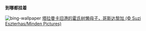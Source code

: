 
**到哪都挂着**

![bing-wallpaper](https://www.bing.com/th?id=OHR.SlothDay_ZH-CN4945330735_1920x1080.jpg)
[塔拉曼卡旧港的霍氏树懒母子，哥斯达黎加 (© Suzi Eszterhas/Minden Pictures)](https://www.bing.com/search?q=%E9%9C%8D%E6%B0%8F%E6%A0%91%E6%87%92&amp;FORM=hpcapt&amp;mkt=zh-cn)
  